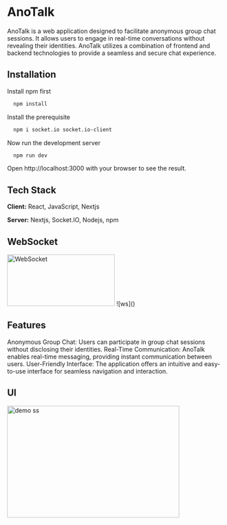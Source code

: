 

# AnoTalk


AnoTalk is a web application designed to facilitate anonymous group chat sessions. It allows users to engage in real-time conversations without revealing their identities. AnoTalk utilizes a combination of frontend and backend technologies to provide a seamless and secure chat experience.

## Installation

Install npm first

```bash
  npm install
```
Install the prerequisite 

```bash
  npm i socket.io socket.io-client
```
Now run the development server

```bash
  npm run dev
```

Open http://localhost:3000 with your browser to see the result.

 
## Tech Stack

**Client:** React, JavaScript, Nextjs

**Server:** Nextjs, Socket.IO, Nodejs, npm

## WebSocket
<img src="https://github.com/Pritam08pb/AnoTalk/assets/99427618/ebea4c7a-b0cc-4b9e-bf31-857076c9b0c0" alt="WebSocket" width="250" height="120">
![ws]()

## Features

Anonymous Group Chat: Users can participate in group chat sessions without disclosing their identities.
Real-Time Communication: AnoTalk enables real-time messaging, providing instant communication between users.
User-Friendly Interface: The application offers an intuitive and easy-to-use interface for seamless navigation and interaction.

## UI
<img src="https://github.com/Pritam08pb/AnoTalk/assets/99427618/1c2dec68-045a-41b9-b2a3-396106eddfab" alt="demo ss" width="400" height="260">



